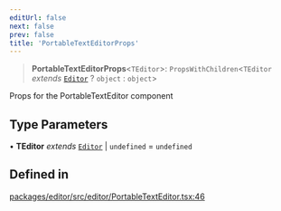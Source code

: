 ```yaml
---
editUrl: false
next: false
prev: false
title: 'PortableTextEditorProps'
---
```


> **PortableTextEditorProps**\<`TEditor`\>: `PropsWithChildren`\<`TEditor` _extends_ [`Editor`](/api/index/type-aliases/editor/) ? `object` : `object`\>

Props for the PortableTextEditor component

## Type Parameters

• **TEditor** _extends_ [`Editor`](/api/index/type-aliases/editor/) \| `undefined` = `undefined`

## Defined in

[packages/editor/src/editor/PortableTextEditor.tsx:46](https://github.com/portabletext/editor/blob/66b5022fc4919e0540c704fbecb8ab8f991c2439/packages/editor/src/editor/PortableTextEditor.tsx#L46)
